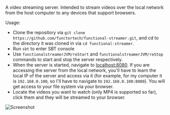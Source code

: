 A video streaming server. Intended to stream videos over the local network from the host computer to any devices that support browsers.

Usage:

- Clone the repository via `git clone https://github.com/functortech/functional-streamer.git`, and cd to the directory it was cloned in via `cd functional-streamer`.
- Run `sbt` to enter SBT console
- Use `functionalstreamerJVM/reStart` and `functionalstreamerJVM/reStop` commands to start and stop the server respectively.
- When the server is started, navigate to [localhost:8080](localhost:8080). If you are accessing the server from the local network, you'll have to learn the local IP of the server and access via it (for example, for my computer it is `192.168.0.100`, so I'll have to navigate to `192.168.0.100:8080`). You will get access to your file system via your browser.
- Locate the videos you want to watch (only MP4 is supported so far), click them and they will be streamed to your browser.

![Screenshot](https://raw.githubusercontent.com/functortech/functional-streamer/master/screenshot.png)